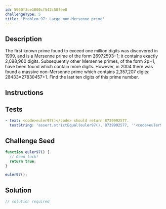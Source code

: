 ```yaml
---
id: 5900f3ce1000cf542c50fee0
challengeType: 5
title: 'Problem 97: Large non-Mersenne prime'
---
```


## Description
<section id='description'>
The first known prime found to exceed one million digits was discovered in 1999, and is a Mersenne prime of the form 26972593−1; it contains exactly 2,098,960 digits. Subsequently other Mersenne primes, of the form 2p−1, have been found which contain more digits.
However, in 2004 there was found a massive non-Mersenne prime which contains 2,357,207 digits: 28433×27830457+1.
Find the last ten digits of this prime number.
</section>

## Instructions
<section id='instructions'>

</section>

## Tests
<section id='tests'>

```yml
- text: <code>euler97()</code> should return 8739992577.
  testString: 'assert.strictEqual(euler97(), 8739992577, ''<code>euler97()</code> should return 8739992577.'');'

```

</section>

## Challenge Seed
<section id='challengeSeed'>

<div id='js-seed'>

```js
function euler97() {
  // Good luck!
  return true;
}

euler97();
```

</div>



</section>

## Solution
<section id='solution'>

```js
// solution required
```
</section>
